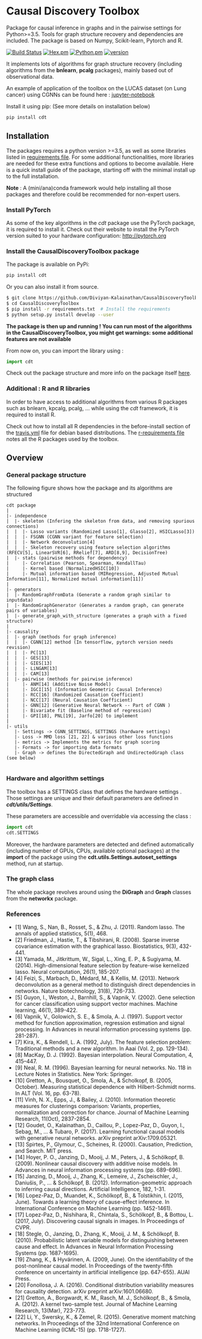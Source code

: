 # Causal Discovery Toolbox

Package for causal inference in graphs and in the pairwise settings for Python>=3.5. Tools for graph structure recovery and dependencies are included. The package is based on Numpy, Scikit-learn, Pytorch and R.

[![Build Status](https://travis-ci.org/Diviyan-Kalainathan/CausalDiscoveryToolbox.svg?branch=master)](https://travis-ci.org/Diviyan-Kalainathan/CausalDiscoveryToolbox)
[![Hex.pm](https://img.shields.io/hexpm/l/plug.svg?maxAge=259200)](https://raw.githubusercontent.com/Diviyan-Kalainathan/CausalDiscoveryToolbox/master/LICENSE.md)
[![Python.pm](https://img.shields.io/badge/python-3.5%2C%203.6-lightgrey.svg?maxAge=259200)](#)
[![version](https://img.shields.io/badge/version-0.2-yellow.svg?maxAge=259200)](#)

It implements lots of algorithms for graph structure recovery (including algorithms from the __bnlearn__, __pcalg__ packages), mainly based out of observational data.

An example of application of the toolbox on the LUCAS dataset (on Lung cancer) using CGNNs can be found here : [jupyter-notebook](https://github.com/Diviyan-Kalainathan/CausalDiscoveryToolbox/blob/master/examples/Discovery_LUCAS.ipynb)

Install it using pip: (See more details on installation below)
```sh
pip install cdt
```

## Installation

The packages requires a python version >=3.5, as well as some libraries listed in [requirements file](https://github.com/Diviyan-Kalainathan/CausalDiscoveryToolbox/blob/master/requirements.txt). For some additional functionalities, more libraries are needed for these extra functions and options to become available. Here is a quick install guide of the package, starting off with the minimal install up to the full installation. 

**Note** : A (mini/ana)conda framework would help installing all those packages and therefore could be recommended for non-expert users. 

### Install PyTorch
As some of the key algorithms in the _cdt_ package use the PyTorch package, it is required to install it. 
Check out their website to install the PyTorch version suited to your hardware configuration: http://pytorch.org

### Install the CausalDiscoveryToolbox package
The package is available on PyPi:
```sh
pip install cdt
```
Or you can also install it from source.
```sh
$ git clone https://github.com/Diviyan-Kalainathan/CausalDiscoveryToolbox.git  # Download the package 
$ cd CausalDiscoveryToolbox
$ pip install -r requirements.txt  # Install the requirements
$ python setup.py install develop --user
```
**The package is then up and running ! You can run most of the algorithms in the CausalDiscoveryToolbox, you might get warnings: some additional features are not available**

From now on, you can import the library using :
```python
import cdt
```
Check out the package structure and more info on the package itself [here](https://github.com/Diviyan-Kalainathan/CausalDiscoveryToolbox/blob/master/documentation.md).  

### Additional : R and R libraries
In order to have access to additional algorithms from various R packages such as bnlearn, kpcalg, pcalg, ... while using the _cdt_ framework, it is required to install R.

Check out how to install all R dependencies in the before-install section of the [travis.yml](https://github.com/Diviyan-Kalainathan/CausalDiscoveryToolbox/blob/master/.travis.yml) file for debian based distributions. 
The [r-requirements file](https://github.com/Diviyan-Kalainathan/CausalDiscoveryToolbox/blob/master/r_requirements.txt) notes all the R packages used by the toolbox.


## Overview
### General package structure
The following figure shows how the package and its algorithms are structured


```
cdt package
|
|- independence
|  |- skeleton (Infering the skeleton from data, and removing spurious connections)
|  |  |- Lasso variants (Randomized Lasso[1], Glasso[2], HSICLasso[3])
|  |  |- FSGNN (CGNN variant for feature selection)
|  |  |- Network deconvolution[4]
|  |  |- Skeleton recovery using feature selection algorithms (RFECV[5], LinearSVR[6], RRelief[7], ARD[8,9], DecisionTree)
|  |- stats (pairwise methods for dependency)
|     |- Correlation (Pearson, Spearman, KendallTau)
|     |- Kernel based (NormalizedHSIC[10])
|     |- Mutual information based (MIRegression, Adjusted Mutual Information[11], Normalized mutual information[11])
|
|- generators
|  |- RandomGraphFromData (Generate a random graph similar to inputdata)
|  |- RandomGraphGenerator (Generates a random graph, can generate pairs of variables)
|  |- generate_graph_with_structure (generates a graph with a fixed structure)
|
|- causality
|  |- graph (methods for graph inference)
|  |  |- CGNN[12] method (In tensorflow, pytorch version needs revision)
|  |  |- PC[13]
|  |  |- GES[13]
|  |  |- GIES[13]
|  |  |- LiNGAM[13]
|  |  |- CAM[13]
|  |- pairwise (methods for pairwise inference)
|     |- ANM[14] (Additive Noise Model)
|     |- IGCI[15] (Information Geometric Causal Inference)
|     |- RCC[16] (Randomized Causation Coefficient)
|     |- NCC[17] (Neural Causation Coefficient)
|     |- GNN[12] (Generative Neural Network -- Part of CGNN )
|     |- Bivariate fit (Baseline method of regression)
|     |- GPI[18], PNL[19], Jarfo[20] to implement
|
|- utils
   |- Settings -> CGNN_SETTINGS, SETTINGS (hardware settings)
   |- Loss -> MMD loss [21, 22] & various other loss functions
   |- metrics -> Implements the metrics for graph scoring
   |- Formats -> for importing data formats
   |- Graph -> defines the DirectedGraph and UndirectedGraph class (see below)


```

### Hardware and algorithm settings
The toolbox has a SETTINGS class that defines the hardware settings . Those settings are unique and their default parameters are defined in **_cdt/utils/Settings_**.

These parameters are accessible and overridable via accessing the class :

```python
import cdt
cdt.SETTINGS
```

Moreover, the hardware parameters are detected and defined automatically (including number of GPUs, CPUs, available optional packages) at the **import** of the package using the **cdt.utils.Settings.autoset_settings** method, run at startup.

### The graph class
The whole package revolves around using the **DiGraph** and **Graph** classes from the **networkx** package.

### References

- [1] Wang, S., Nan, B., Rosset, S., & Zhu, J. (2011). Random lasso. The annals of applied statistics, 5(1), 468.
- [2] Friedman, J., Hastie, T., & Tibshirani, R. (2008). Sparse inverse covariance estimation with the graphical lasso. Biostatistics, 9(3), 432-441.
- [3] Yamada, M., Jitkrittum, W., Sigal, L., Xing, E. P., & Sugiyama, M. (2014). High-dimensional feature selection by feature-wise kernelized lasso. Neural computation, 26(1), 185-207.
- [4] Feizi, S., Marbach, D., Médard, M., & Kellis, M. (2013). Network deconvolution as a general method to distinguish direct dependencies in networks. Nature biotechnology, 31(8), 726-733.
- [5] Guyon, I., Weston, J., Barnhill, S., & Vapnik, V. (2002). Gene selection for cancer classification using support vector machines. Machine learning, 46(1), 389-422.
- [6] Vapnik, V., Golowich, S. E., & Smola, A. J. (1997). Support vector method for function approximation, regression estimation and signal processing. In Advances in neural information processing systems (pp. 281-287).  
- [7] Kira, K., & Rendell, L. A. (1992, July). The feature selection problem: Traditional methods and a new algorithm. In Aaai (Vol. 2, pp. 129-134).
- [8] MacKay,  D.  J.  (1992). Bayesian interpolation. Neural Computation, 4, 415–447.
- [9] Neal, R. M. (1996). Bayesian learning for neural networks. No. 118 in Lecture Notes in Statistics. New York: Springer.
- [10] Gretton, A., Bousquet, O., Smola, A., & Scholkopf, B. (2005, October). Measuring statistical dependence with Hilbert-Schmidt norms. In ALT (Vol. 16, pp. 63-78).
- [11] Vinh, N. X., Epps, J., & Bailey, J. (2010). Information theoretic measures for clusterings comparison: Variants, properties, normalization and correction for chance. Journal of Machine Learning Research, 11(Oct), 2837-2854.
- [12] Goudet, O., Kalainathan, D., Caillou, P., Lopez-Paz, D., Guyon, I., Sebag, M., ... & Tubaro, P. (2017). Learning functional causal models with generative neural networks. arXiv preprint arXiv:1709.05321.
- [13] Spirtes, P., Glymour, C., Scheines, R. (2000). Causation, Prediction, and Search. MIT press.  
- [14] Hoyer, P. O., Janzing, D., Mooij, J. M., Peters, J., & Schölkopf, B. (2009). Nonlinear causal discovery with additive noise models. In Advances in neural information processing systems (pp. 689-696).
- [15] Janzing, D., Mooij, J., Zhang, K., Lemeire, J., Zscheischler, J., Daniušis, P., ... & Schölkopf, B. (2012). Information-geometric approach to inferring causal directions. Artificial Intelligence, 182, 1-31.
- [16] Lopez-Paz, D., Muandet, K., Schölkopf, B., & Tolstikhin, I. (2015, June). Towards a learning theory of cause-effect inference. In International Conference on Machine Learning (pp. 1452-1461).  
- [17] Lopez-Paz, D., Nishihara, R., Chintala, S., Schölkopf, B., & Bottou, L. (2017, July). Discovering causal signals in images. In Proceedings of CVPR.  
- [18] Stegle, O., Janzing, D., Zhang, K., Mooij, J. M., & Schölkopf, B. (2010). Probabilistic latent variable models for distinguishing between cause and effect. In Advances in Neural Information Processing Systems (pp. 1687-1695).
- [19] Zhang, K., & Hyvärinen, A. (2009, June). On the identifiability of the post-nonlinear causal model. In Proceedings of the twenty-fifth conference on uncertainty in artificial intelligence (pp. 647-655). AUAI Press.
- [20] Fonollosa, J. A. (2016). Conditional distribution variability measures for causality detection. arXiv preprint arXiv:1601.06680.
- [21] Gretton, A., Borgwardt, K. M., Rasch, M. J., Schölkopf, B., & Smola, A. (2012). A kernel two-sample test. Journal of Machine Learning Research, 13(Mar), 723-773.
- [22] Li, Y., Swersky, K., & Zemel, R. (2015). Generative moment matching networks. In Proceedings of the 32nd International Conference on Machine Learning (ICML-15) (pp. 1718-1727).  
